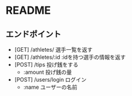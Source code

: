 # README

## エンドポイント
- [GET] /athletes/ 選手一覧を返す
- [GET] /athletes/:id :idを持つ選手の情報を返す
- [POST] /tips 投げ銭をする
  - :amount 投げ銭の量
- [POST] /users/login ログイン
  - :name ユーザーの名前
